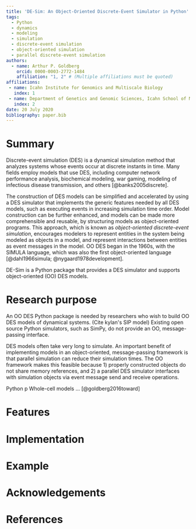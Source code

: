 ```yaml
---
title: 'DE-Sim: An Object-Oriented Discrete-Event Simulator in Python'
tags:
  - Python
  - dynamics
  - modeling
  - simulation
  - discrete-event simulation
  - object-oriented simulation
  - parallel discrete-event simulation
authors:
  - name: Arthur P. Goldberg
    orcid: 0000-0003-2772-1484
    affiliation: "1, 2" # (Multiple affiliations must be quoted)
affiliations:
 - name: Icahn Institute for Genomics and Multiscale Biology
   index: 1
 - name: Department of Genetics and Genomic Sciences, Icahn School of Medicine at Mount Sinai, New York, NY, 10029, USA
   index: 2
date: 20 July 2020
bibliography: paper.bib
---
```


# Summary

Discrete-event simulation (DES) is a dynamical simulation method that analyzes systems whose events occur at discrete instants in time.
Many fields employ models that use DES, including computer network performance analysis, biochemical modeling, war gaming, modeling of infectious disease transmission, and others [@banks2005discrete].

The construction of DES models can be simplified and accelerated by using a DES simulator that implements the generic features needed by all DES models, such as executing events in increasing simulation time order.
Model construction can be further enhanced, and models can be made more comprehensible and reusable, by structuring models as object-oriented programs.
This approach, which is known as *object-oriented discrete-event simulation*, encourages modelers to represent entities in the system being modeled as objects in a model, and represent interactions between entities as event messages in the model.
OO DES began in the 1960s, with the SIMULA language, which was also the first object-oriented language [@dahl1966simula; @nygaard1978development].



DE-Sim is a Python package that provides a DES simulator and supports object-oriented (OO) DES models.

# Research purpose

An OO DES Python package is needed by researchers who wish to build OO DES models of dynamical systems.
(Cite kylan's SIP model)
Existing open source Python simulators, such as SimPy, do not provide an OO, message-passing interface.

DES models often take very long to simulate.
An important benefit of implementing models in an object-oriented, message-passing framework is that parallel simulation can reduce their simulation times.
The OO framework makes this feasible because 1) properly constructed objects do not share memory references, and 2) a parallel DES simulator interfaces with simulation objects via event message send and receive operations.

Python p
Whole-cell models ... [@goldberg2016toward]

# Features

# Implementation

# Example

# Acknowledgements

# References
